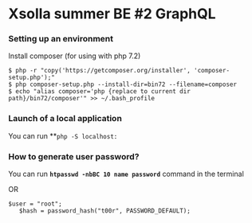 # Xsolla summer BE #2 GraphQL

### Setting up an environment
Install composer (for using with php 7.2)
```
$ php -r "copy('https://getcomposer.org/installer', 'composer-setup.php');"
$ php composer-setup.php --install-dir=bin72 --filename=composer
$ echo "alias composer='php {replace to current dir path}/bin72/composer'" >> ~/.bash_profile
```
### Launch of a local application
You can run **```php -S localhost:```

### How to generate user password?
You can run **```htpasswd -nbBC 10 name password```** command in the terminal

OR
```
$user = "root";
   $hash = password_hash("t00r", PASSWORD_DEFAULT);
```